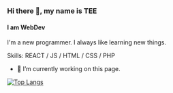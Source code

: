 ### Hi there 👋, my name is TEE
#### I am WebDev
I'm a new programmer. I always like learning new things.

Skills: REACT / JS / HTML / CSS / PHP

- 🔭 I’m currently working on this page. 

[![Top Langs](https://github-readme-stats.vercel.app/api/top-langs/?username=Teemo4621&layout=compact&&theme=dark)](https://github.com/anuraghazra/github-readme-stats)
